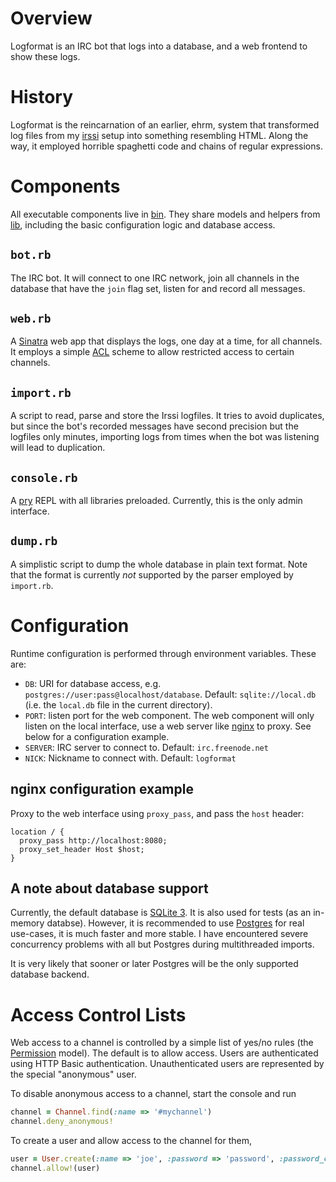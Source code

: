 # Overview

Logformat is an IRC bot that logs into a database, and a web frontend to show these logs.

# History

Logformat is the reincarnation of an earlier, ehrm, system that transformed log files from my [irssi](http://www.irssi.org) setup into something resembling HTML. Along the way, it employed horrible spaghetti code and chains of regular expressions.

# Components

All executable components live in [bin](bin/). They share models and helpers from [lib](lib/), including the basic configuration logic and database access.

## `bot.rb`

The IRC bot. It will connect to one IRC network, join all channels in the database that have the `join` flag set, listen for and record all messages.

## `web.rb`

A [Sinatra](http://sinatrarb.com) web app that displays the logs, one day at a time, for all channels. It employs a simple [ACL](#access-control-lists) scheme to allow restricted access to certain channels.

## `import.rb`

A script to read, parse and store the Irssi logfiles. It tries to avoid duplicates, but since the bot's recorded messages have second precision but the logfiles only minutes, importing logs from times when the bot was listening will lead to duplication.

## `console.rb`

A [pry](http://pryrepl.org) REPL with all libraries preloaded. Currently, this is the only admin interface.

## `dump.rb`

A simplistic script to dump the whole database in plain text format. Note that the format is currently _not_ supported by the parser employed by `import.rb`.

# Configuration

Runtime configuration is performed through environment variables. These are:

* `DB`: URI for database access, e.g. `postgres://user:pass@localhost/database`. Default: `sqlite://local.db` (i.e. the `local.db` file in the current directory).
* `PORT`: listen port for the web component. The web component will only listen on the local interface, use a web server like [nginx](http://nginx.org) to proxy. See below for a configuration example.
* `SERVER`: IRC server to connect to. Default: `irc.freenode.net`
* `NICK`: Nickname to connect with. Default: `logformat`

## nginx configuration example

Proxy to the web interface using `proxy_pass`, and pass the `host` header:

```nginx
location / {
  proxy_pass http://localhost:8080;
  proxy_set_header Host $host;
}
```

## A note about database support

Currently, the default database is [SQLite 3](https://sqlite.org). It is also used for tests (as an in-memory databse). However, it is recommended to use [Postgres](http://postgresql.org) for real use-cases, it is much faster and more stable. I have encountered severe concurrency problems with all but Postgres during multithreaded imports.

It is very likely that sooner or later Postgres will be the only supported database backend.

# Access Control Lists

Web access to a channel is controlled by a simple list of yes/no rules (the [Permission](lib/models/permission.rb) model). The default is to allow access. Users are authenticated using HTTP Basic authentication. Unauthenticated users are represented by the special "anonymous" user.

To disable anonymous access to a channel, start the console and run

```ruby
channel = Channel.find(:name => '#mychannel')
channel.deny_anonymous!
```

To create a user and allow access to the channel for them,

```ruby
user = User.create(:name => 'joe', :password => 'password', :password_confirmation => 'password')
channel.allow!(user)
```
